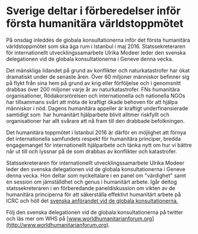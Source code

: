 # Sverige deltar i förberedelser inför första humanitära världstoppmötet

På onsdag inleddes de globala konsultationerna inför det första humanitära världstoppmötet som ska äga rum i Istanbul i maj 2016\. Statssekreteraren för internationellt utvecklingssamarbete Ulrika Modeer leder den svenska delegationen vid de globala konsultationerna i Geneve denna vecka.


Det mänskliga lidandet på grund av konflikter och naturkatastrofer har ökat dramatiskt under de senaste åren. Över 60 miljoner människor befinner sig på flykt från sina hem på grund av krig eller förföljelse och i genomsnitt drabbas över 200 miljoner varje år av naturkatastrofer. FNs humanitära organisationer, Rödakorsrörelsen och internationella och nationella NGOs har tillsammans svårt att möta de kraftigt ökade behoven för att hjälpa människor i nöd. Dagens humanitära appeller är kraftigt underfinansierade samtidigt som  har humanitärt hjälparbete blivit alltmer riskfyllt och organisationer har allt svårare att nå fram till den drabbade befolkningen.

Det humanitära toppmötet i Istanbul 2016 är därför en möjlighet att förnya det internationella samfundets respekt för humanitära principer, bredda engagemanget för internationellt hjälparbete och tänka nytt om hur vi bättre når ut till och lyssnar på de som drabbas av konflikter och katastrofer.

Statssekreteraren för internationellt utvecklingssamarbete Ulrika Modeer leder den svenska delegationen vid de globala konsultationerna i Geneve denna vecka. Hon deltar som nyckeltalare i en panel om "värdighet" samt en session om jämställdhet och genus i humanitärt arbete. Igår deltog statssekreteraren i en förberedande paneldiskussion om vikten av de humanitära principerna för att säkerställa effektivt humanitärt arbete på ICRC och höll det [svenska anförandet vid de globala konsultationerna.](http://www.swedenabroad.com/en-GB/Embassies/Geneva/Current-affairs/Statements/Global-Consultation-of-the-World-Humanitarian-Summit-sys/ "Global Consultation of the World Humanitarian Summit")

Följ den svenska delegationen vid de globala konsultationerna på twitter och läs mer om WHS på [www.worldhumanitarianforum.org](http://www.worldhumanitarianforum.org).
